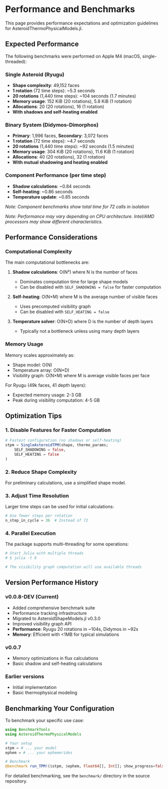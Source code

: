 # Performance and Benchmarks

This page provides performance expectations and optimization guidelines for AsteroidThermoPhysicalModels.jl.

## Expected Performance

The following benchmarks were performed on Apple M4 (macOS, single-threaded):

### Single Asteroid (Ryugu)
- **Shape complexity**: 49,152 faces
- **1 rotation** (72 time steps): ~5.3 seconds
- **20 rotations** (1,440 time steps): ~104 seconds (1.7 minutes)
- **Memory usage**: 152 KiB (20 rotations), 5.8 KiB (1 rotation)
- **Allocations**: 20 (20 rotations), 16 (1 rotation)
- **With shadows and self-heating enabled**

### Binary System (Didymos-Dimorphos)
- **Primary**: 1,996 faces, **Secondary**: 3,072 faces
- **1 rotation** (72 time steps): ~4.7 seconds
- **20 rotations** (1,440 time steps): ~92 seconds (1.5 minutes)
- **Memory usage**: 304 KiB (20 rotations), 11.6 KiB (1 rotation)
- **Allocations**: 40 (20 rotations), 32 (1 rotation)
- **With mutual shadowing and heating enabled**

### Component Performance (per time step)
- **Shadow calculations**: ~0.84 seconds
- **Self-heating**: ~0.86 seconds
- **Temperature update**: ~0.85 seconds

*Note: Component benchmarks show total time for 72 calls in isolation*

*Note: Performance may vary depending on CPU architecture. Intel/AMD processors may show different characteristics.*

## Performance Considerations

### Computational Complexity

The main computational bottlenecks are:

1. **Shadow calculations**: O(N²) where N is the number of faces
   - Dominates computation time for large shape models
   - Can be disabled with `SELF_SHADOWING = false` for faster computation

2. **Self-heating**: O(N×M) where M is the average number of visible faces
   - Uses precomputed visibility graph
   - Can be disabled with `SELF_HEATING = false`

3. **Temperature solver**: O(N×D) where D is the number of depth layers
   - Typically not a bottleneck unless using many depth layers

### Memory Usage

Memory scales approximately as:
- Shape model: O(N)
- Temperature array: O(N×D)
- Visibility graph: O(N×M) where M is average visible faces per face

For Ryugu (49k faces, 41 depth layers):
- Expected memory usage: 2-3 GB
- Peak during visibility computation: 4-5 GB

## Optimization Tips

### 1. Disable Features for Faster Computation

```julia
# Fastest configuration (no shadows or self-heating)
stpm = SingleAsteroidTPM(shape, thermo_params;
    SELF_SHADOWING = false,
    SELF_HEATING = false
)
```

### 2. Reduce Shape Complexity

For preliminary calculations, use a simplified shape model.

### 3. Adjust Time Resolution

Larger time steps can be used for initial calculations:
```julia
# Use fewer steps per rotation
n_step_in_cycle = 36  # Instead of 72
```

### 4. Parallel Execution

The package supports multi-threading for some operations:
```julia
# Start Julia with multiple threads
# $ julia -t 8

# The visibility graph computation will use available threads
```

## Version Performance History

### v0.0.8-DEV (Current)
- Added comprehensive benchmark suite
- Performance tracking infrastructure
- Migrated to AsteroidShapeModels.jl v0.3.0
- Improved visibility graph API
- **Performance**: Ryugu 20 rotations in ~104s, Didymos in ~92s
- **Memory**: Efficient with <1MB for typical simulations

### v0.0.7
- Memory optimizations in flux calculations
- Basic shadow and self-heating calculations

### Earlier versions
- Initial implementation
- Basic thermophysical modeling

## Benchmarking Your Configuration

To benchmark your specific use case:

```julia
using BenchmarkTools
using AsteroidThermoPhysicalModels

# Your setup
stpm = # ... your model
ephem = # ... your ephemerides

# Benchmark
@benchmark run_TPM!($stpm, $ephem, Float64[], Int[]; show_progress=false)
```

For detailed benchmarking, see the `benchmark/` directory in the source repository.
